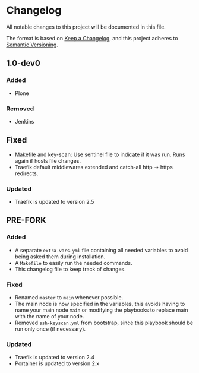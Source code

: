 # Changelog

All notable changes to this project will be documented in this file.

The format is based on [Keep a Changelog](https://keepachangelog.com/en/1.0.0/),
and this project adheres to [Semantic Versioning](https://semver.org/spec/v2.0.0.html).

## 1.0-dev0

### Added

- Plone

### Removed

- Jenkins

## Fixed

- Makefile and key-scan: Use sentinel file to indicate if it was run. Runs again if hosts file changes.
- Traefik default middlewares extended and catch-all http -> https redirects.

### Updated

- Traefik is updated to version 2.5

## PRE-FORK
### Added
- A separate `extra-vars.yml` file containing all needed variables to avoid being asked them during installation.
- A `Makefile` to easily run the needed commands.
- This changelog file to keep track of changes.

### Fixed
- Renamed `master` to `main` whenever possible.
- The main node is now specified in the variables, this avoids having to name your main node `main` or modifying the playbooks to replace main with the name of your node.
- Removed `ssh-keyscan.yml` from bootstrap, since this playbook should be run only once (if necessary).

### Updated
- Traefik is updated to version 2.4
- Portainer is updated to version 2.x